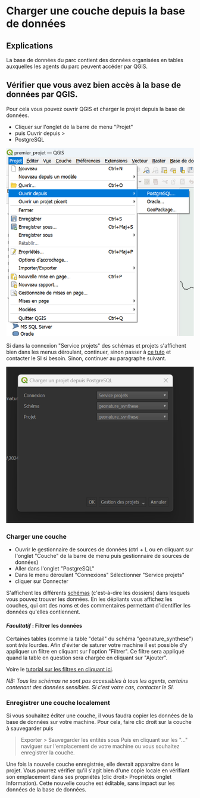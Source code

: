 # Charger une couche depuis la base de données


## Explications
La base de données du parc contient des données organisées en tables auxquelles les agents du parc peuvent accéder par QGIS. 

## Vérifier que vous avez bien accès à la base de données par QGIS. 

Pour cela vous pouvez ouvrir QGIS et charger le projet depuis la base de données. 

- Cliquer sur l'onglet de la barre de menu "Projet"
- puis Ouvrir depuis >
- PostgreSQL

 
![](./img/charger_projet.png)


Si dans la connexion "Service projets" des schémas et projets s'affichent bien dans les menus déroulant, continuer, sinon passer à [ce tuto](./installer_certificats_base_de_donnees.md) et contacter le SI si besoin.
Sinon, continuer au paragraphe suivant.

![](./img/charger_projet_postgresql_schema.png)


### Charger une couche

- Ouvrir le gestionnaire de sources de données (ctrl + L ou en cliquant sur l'onglet "Couche" de la barre de menu puis gestionnaire de sources de données)
- Aller dans l'onglet "PostgreSQL"
- Dans le menu déroulant "Connexions" Sélectionner "Service projets"
- cliquer sur Connecter

S'affichent les différents [schémas](./glossaire#schema) (c'est-à-dire les dossiers) dans lesquels vous pouvez trouver les données. En les dépliants vous affichez les couches, qui ont des noms et des commentaires permettant d'identifier les données qu'elles contiennent. 

####  _Facultatif_ : Filtrer les données
Certaines tables (comme la table "detail" du schéma "geonature_synthese") sont _très_ lourdes. Afin d'éviter de saturer votre machine il est possible d'y appliquer un filtre en cliquant sur l'option "Filtrer". Ce filtre sera appliqué quand la table en question sera chargée en cliquant sur "Ajouter". 

Voire le [tutorial sur les filtres en cliquant ici](./filtres.md).


_NB: Tous les schémas ne sont pas accessibles à tous les agents, certains contenant des données sensibles. Si c'est votre cas, contacter le SI._


### Enregistrer une couche localement

Si vous souhaitez éditer une couche, il vous faudra copier les données de la base de données sur votre machine. 
Pour cela, faire clic droit sur la couche à sauvegarder puis 
> Exporter > Sauvegarder les entités sous
Puis en cliquant sur les "..." naviguer sur l'emplacement de votre machine ou vous souhaitez enregistrer la couche.

Une fois la nouvelle couche enregistrée, elle devrait apparaitre dans le projet. Vous pourrez vérifier qu'il s'agit bien d'une copie locale 
en vérifiant son emplacement dans ses propriétés (clic droit> Propriétés onglet Information).
Cette nouvelle couche est éditable, sans impact sur les données de la base de données. 
